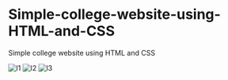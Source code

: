 # Simple-college-website-using-HTML-and-CSS
Simple college website using HTML and CSS


![l1](https://user-images.githubusercontent.com/86499358/129493245-523087f9-8595-412a-8454-9f19ed2c6563.PNG)
![l2](https://user-images.githubusercontent.com/86499358/129493242-11fb37f9-78fe-42c8-a20a-b5fe19f2ed07.PNG)
![l3](https://user-images.githubusercontent.com/86499358/129493244-8b2d9a43-952c-4d79-a2c9-a4456427ae67.PNG)


